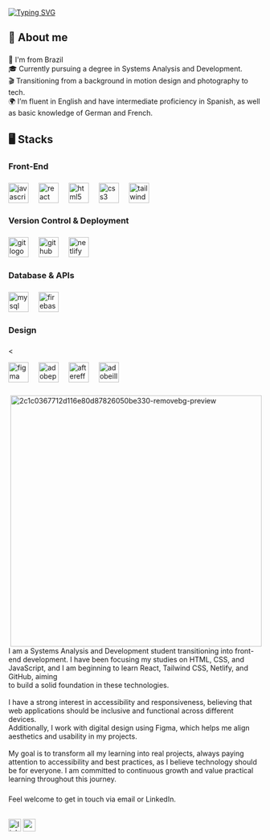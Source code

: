 [![Typing SVG](https://readme-typing-svg.herokuapp.com?font=Press+Start+2P&size=16&duration=3000&pause=1000&color=7202D6&vCenter=true&width=665&lines=Hi%2C+my+name+is+Khai+Luca!;I'm+a+Front-End+Development+student.;Welcome+to+my+GitHub!+)](https://git.io/typing-svg)

###

<h2 align="left">👤 About me</h2>

###

<p align="left">📍 I'm from Brazil<br>🎓 Currently pursuing a degree in Systems Analysis and Development.<br>🎬 Transitioning from a background in motion design and photography to tech.<br>🌍  I’m fluent in English and have intermediate proficiency in Spanish, as well as basic knowledge of German and French.</p>

###

<h2 align="left">🖥 Stacks</h2>

###

<h3 align="left">Front-End</h3>

###

<div align="left">
  <img src="https://cdn.jsdelivr.net/gh/devicons/devicon/icons/javascript/javascript-original.svg" height="40" alt="javascript logo"  />
  <img width="12" />
  <img src="https://cdn.jsdelivr.net/gh/devicons/devicon/icons/react/react-original.svg" height="40" alt="react logo"  />
  <img width="12" />
  <img src="https://cdn.jsdelivr.net/gh/devicons/devicon/icons/html5/html5-original.svg" height="40" alt="html5 logo"  />
  <img width="12" />
  <img src="https://cdn.jsdelivr.net/gh/devicons/devicon/icons/css3/css3-original.svg" height="40" alt="css3 logo"  />
  <img width="12" />
  <img src="https://cdn.simpleicons.org/tailwindcss/06B6D4" height="40" alt="tailwindcss logo"  />
</div>

###

<h3 align="left">Version Control & Deployment</h3>

###

<div align="left">
  <img src="https://skillicons.dev/icons?i=git" height="40" alt="git logo"  />
  <img width="12" />
  <img src="https://skillicons.dev/icons?i=github" height="40" alt="github logo"  />
  <img width="12" />
  <img src="https://skillicons.dev/icons?i=netlify" height="40" alt="netlify logo"  />
</div>

###

<h3 align="left">Database & APIs</h3>

###

<div align="left">
  <img src="https://cdn.jsdelivr.net/gh/devicons/devicon/icons/mysql/mysql-original.svg" height="40" alt="mysql logo"  />
  <img width="12" />
  <img src="https://cdn.jsdelivr.net/gh/devicons/devicon/icons/firebase/firebase-plain.svg" height="40" alt="firebase logo"  />
</div>

###

<h3 align="left">Design</h3>

###

<

<div align="left">
  <img src="https://cdn.jsdelivr.net/gh/devicons/devicon/icons/figma/figma-original.svg" height="40" alt="figma logo"  />
  <img width="12" />
  <img src="https://skillicons.dev/icons?i=ps" height="40" alt="adobephotoshop logo"  />
  <img width="12" />
  <img src="https://cdn.jsdelivr.net/gh/devicons/devicon/icons/aftereffects/aftereffects-original.svg" height="40" alt="aftereffects logo"  />
  <img width="12" />
  <img src="https://skillicons.dev/icons?i=ai" height="40" alt="adobeillustrator logo"  />
</div>

###
<img align="right" width="500" height="500" alt="2c1c0367712d116e80d87826050be330-removebg-preview" src="https://github.com/user-attachments/assets/d8f4b0f8-468d-4a60-80a6-a4164c07d62f" />


###

<p align="left">I am a Systems Analysis and Development student transitioning into front-end development. I have been focusing my studies on HTML, CSS, and JavaScript,  and I am beginning to learn React, Tailwind CSS, Netlify, and GitHub, aiming<br> to build a solid foundation in these technologies.<br><br>    I have a strong interest in accessibility and responsiveness, believing that web applications should be inclusive and functional across different devices.<br>    Additionally, I work with digital design using Figma, which helps me align aesthetics and usability in my projects.<br><br>    My goal is to transform all my learning into real projects, always paying attention to accessibility and best practices, as I believe technology should be for everyone.   I am committed to continuous growth and value practical learning throughout this journey.</p>

###


###

<p align="left">Feel welcome to get in touch via email or LinkedIn.</p>

<br clear="both">

<div align="left">
  <img src="https://img.shields.io/static/v1?message=LinkedIn&logo=linkedin&label=&color=0077B5&logoColor=white&labelColor=&style=for-the-badge" height="25" alt="linkedin logo"  />
  <a href="mailto:khailucadev@gmail.com" target="_blank">
    <img src="https://img.shields.io/static/v1?message=Gmail&logo=gmail&label=&color=D14836&logoColor=white&labelColor=&style=for-the-badge" height="25" alt="gmail logo"  />
  </a>
</div>

###

